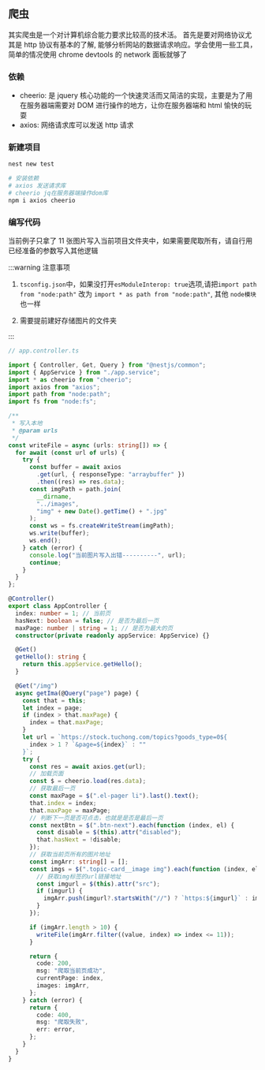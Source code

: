 ## 爬虫

其实爬虫是一个对计算机综合能力要求比较高的技术活。
首先是要对网络协议尤其是 http 协议有基本的了解, 能够分析网站的数据请求响应。学会使用一些工具，简单的情况使用 chrome devtools 的 network 面板就够了

### 依赖

- cheerio: 是 jquery 核心功能的一个快速灵活而又简洁的实现，主要是为了用在服务器端需要对 DOM 进行操作的地方，让你在服务器端和 html 愉快的玩耍
- axios: 网络请求库可以发送 http 请求

### 新建项目

```sh
nest new test

# 安装依赖
# axios 发送请求库
# cheerio jq在服务器端操作dom库
npm i axios cheerio

```

### 编写代码

当前例子只拿了 11 张图片写入当前项目文件夹中，如果需要爬取所有，请自行用已经准备的参数写入其他逻辑

:::warning 注意事项

1. `tsconfig.json`中，如果没打开`esModuleInterop: true`选项,请把`import path from "node:path"` 改为 `import * as path from "node:path"`, 其他 `node模块`也一样

2. 需要提前建好存储图片的文件夹

:::

```ts
// app.controller.ts

import { Controller, Get, Query } from "@nestjs/common";
import { AppService } from "./app.service";
import * as cheerio from "cheerio";
import axios from "axios";
import path from "node:path";
import fs from "node:fs";

/**
 * 写入本地
 * @param urls
 */
const writeFile = async (urls: string[]) => {
  for await (const url of urls) {
    try {
      const buffer = await axios
        .get(url, { responseType: "arraybuffer" })
        .then((res) => res.data);
      const imgPath = path.join(
        __dirname,
        "../images",
        "img" + new Date().getTime() + ".jpg"
      );
      const ws = fs.createWriteStream(imgPath);
      ws.write(buffer);
      ws.end();
    } catch (error) {
      console.log("当前图片写入出错----------", url);
      continue;
    }
  }
};

@Controller()
export class AppController {
  index: number = 1; // 当前页
  hasNext: boolean = false; // 是否为最后一页
  maxPage: number | string = 1; // 是否为最大的页
  constructor(private readonly appService: AppService) {}

  @Get()
  getHello(): string {
    return this.appService.getHello();
  }

  @Get("/img")
  async getIma(@Query("page") page) {
    const that = this;
    let index = page;
    if (index > that.maxPage) {
      index = that.maxPage;
    }
    let url = `https://stock.tuchong.com/topics?goods_type=0${
      index > 1 ? `&page=${index}` : ""
    }`;
    try {
      const res = await axios.get(url);
      // 加载页面
      const $ = cheerio.load(res.data);
      // 获取最后一页
      const maxPage = $(".el-pager li").last().text();
      that.index = index;
      that.maxPage = maxPage;
      // 判断下一页是否可点击，也就是是否是最后一页
      const nextBtn = $(".btn-next").each(function (index, el) {
        const disable = $(this).attr("disabled");
        that.hasNext = !disable;
      });
      // 获取当前页所有的图片地址
      const imgArr: string[] = [];
      const imgs = $(".topic-card__image img").each(function (index, el) {
        // 获取img标签的url链接地址
        const imgurl = $(this).attr("src");
        if (imgurl) {
          imgArr.push(imgurl?.startsWith("//") ? `https:${imgurl}` : imgurl);
        }
      });

      if (imgArr.length > 10) {
        writeFile(imgArr.filter((value, index) => index <= 11));
      }

      return {
        code: 200,
        msg: "爬取当前页成功",
        currentPage: index,
        images: imgArr,
      };
    } catch (error) {
      return {
        code: 400,
        msg: "爬取失败",
        err: error,
      };
    }
  }
}
```
